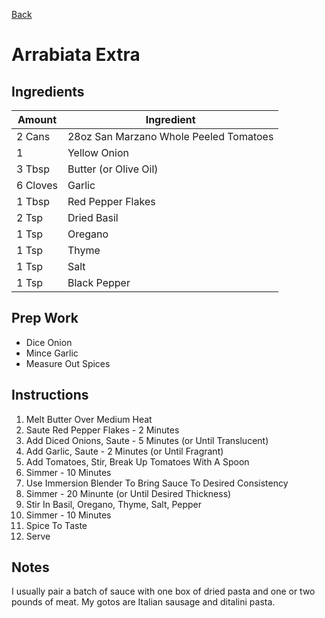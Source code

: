 [Back](https://github.com/robrushton/recipes/blob/main/README.md)

# Arrabiata Extra

## Ingredients
| Amount | Ingredient |
|--------|------------|
| 2 Cans | 28oz San Marzano Whole Peeled Tomatoes |
| 1 | Yellow Onion |
| 3 Tbsp | Butter (or Olive Oil) |
| 6 Cloves| Garlic |
| 1 Tbsp | Red Pepper Flakes |
| 2 Tsp | Dried Basil |
| 1 Tsp | Oregano |
| 1 Tsp | Thyme |
| 1 Tsp | Salt |
| 1 Tsp | Black Pepper |

## Prep Work
- Dice Onion
- Mince Garlic
- Measure Out Spices

## Instructions
1. Melt Butter Over Medium Heat
2. Saute Red Pepper Flakes - 2 Minutes
3. Add Diced Onions, Saute - 5 Minutes (or Until Translucent)
5. Add Garlic, Saute - 2 Minutes (or Until Fragrant)
7. Add Tomatoes, Stir, Break Up Tomatoes With A Spoon
9. Simmer - 10 Minutes
11. Use Immersion Blender To Bring Sauce To Desired Consistency
12. Simmer - 20 Minunte (or Until Desired Thickness)
13. Stir In Basil, Oregano, Thyme, Salt, Pepper
14. Simmer - 10 Minutes
15. Spice To Taste
16. Serve

## Notes
I usually pair a batch of sauce with one box of dried pasta and one or two pounds of meat. My gotos are Italian sausage and ditalini pasta.
